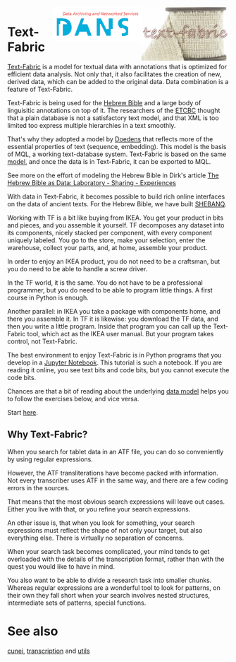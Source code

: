 <img src="images/tf.png" align="right" width="200"/>
<img src="images/dans.png" align="right" width="200"/>

Text-Fabric
===========

[Text-Fabric](https://github.com/annotation/text-fabric) is a model for textual
data with annotations that is optimized for efficient data analysis. Not only
that, it also facilitates the creation of new, derived data, which can be added
to the original data. Data combination is a feature of Text-Fabric.

Text-Fabric is being used for the [Hebrew Bible](https://github.com/ETCBC/bhsa)
and a large body of linguisitic annotations on top of it. The researchers of the
[ETCBC](http://etcbc.nl) thought that a plain database is not a satisfactory
text model, and that XML is too limited too express multiple hierarchies in a
text smoothly.

That's why they adopted a model by
[Doedens](http://books.google.nl/books?id=9ggOBRz1dO4C) that reflects more of
the essential properties of text (sequence, embedding). This model is the basis
of MQL, a working text-database system. Text-Fabric is based on the same
[model](https://annotation.github.io/text-fabric/Model/Data-Model/), and once the
data is in Text-Fabric, it can be exported to MQL.

See more on the effort of modeling the Hebrew Bible in Dirk's article
[The Hebrew Bible as Data: Laboratory - Sharing - Experiences](https://doi.org/10.5334/bbi.18)

With data in Text-Fabric, it becomes possible to build rich online interfaces on
the data of ancient texts. For the Hebrew Bible, we have built
[SHEBANQ](https://shebanq.ancient-data.org).

Working with TF is a bit like buying from IKEA. You get your product in bits and
pieces, and you assemble it yourself. TF decomposes any dataset into its
components, nicely stacked per component, with every component uniquely labeled.
You go to the store, make your selection, enter the warehouse, collect your
parts, and, at home, assemble your product.

In order to enjoy an IKEA product, you do not need to be a craftsman, but you do
need to be able to handle a screw driver.

In the TF world, it is the same. You do not have to be a professional
programmer, but you do need to be able to program little things. A first course
in Python is enough.

Another parallel: in IKEA you take a package with components home, and there you
assemble it. In TF it is likewise: you download the TF data, and then you write
a little program. Inside that program you can call up the Text-Fabric tool,
which act as the IKEA user manual. But your program takes control, not
Text-Fabric.

The best environment to enjoy Text-Fabric is in Python programs that you develop
in a [Jupyter Notebook](http://jupyter.readthedocs.io/en/latest/). This tutorial
is such a notebook. If you are reading it online, you see text bits and code
bits, but you cannot execute the code bits.

Chances are that a bit of reading about the underlying
[data model](https://annotation.github.io/text-fabric/Model/Data-Model/) helps you
to follow the exercises below, and vice versa.

Start
[here](http://nbviewer.jupyter.org/github/Nino-cunei/tutorials/blob/master/start.ipynb).

Why Text-Fabric?
----------------

When you search for tablet data in an ATF file, you can do so conveniently by
using regular expressions.

However, the ATF transliterations have become packed with information. Not every
transcriber uses ATF in the same way, and there are a few coding errors in the
sources.

That means that the most obvious search expressions will leave out cases. Either
you live with that, or you refine your search expressions.

An other issue is, that when you look for something, your search expressions
must reflect the shape of not only your target, but also everything else. There
is virtually no separation of concerns.

When your search task becomes complicated, your mind tends to get overloaded
with the details of the transcription format, rather than with the quest you
would like to have in mind.

You also want to be able to divide a research task into smaller chunks. Whereas
regular expressions are a wonderful tool to look for patterns, on their own they
fall short when your search involves nested structures, intermediate sets of
patterns, special functions.

# See also

[cunei](cunei.md), [transcription](transcription.md) and [utils](utils.md)
